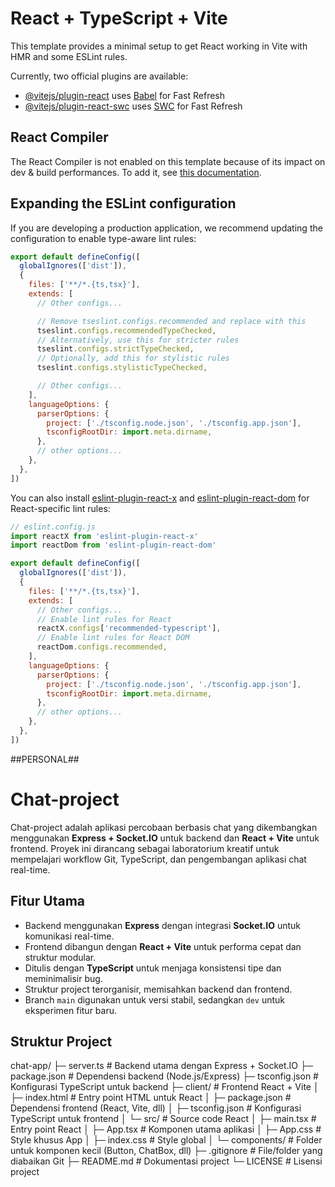 # React + TypeScript + Vite

This template provides a minimal setup to get React working in Vite with HMR and some ESLint rules.

Currently, two official plugins are available:

- [@vitejs/plugin-react](https://github.com/vitejs/vite-plugin-react/blob/main/packages/plugin-react) uses [Babel](https://babeljs.io/) for Fast Refresh
- [@vitejs/plugin-react-swc](https://github.com/vitejs/vite-plugin-react/blob/main/packages/plugin-react-swc) uses [SWC](https://swc.rs/) for Fast Refresh

## React Compiler

The React Compiler is not enabled on this template because of its impact on dev & build performances. To add it, see [this documentation](https://react.dev/learn/react-compiler/installation).

## Expanding the ESLint configuration

If you are developing a production application, we recommend updating the configuration to enable type-aware lint rules:

```js
export default defineConfig([
  globalIgnores(['dist']),
  {
    files: ['**/*.{ts,tsx}'],
    extends: [
      // Other configs...

      // Remove tseslint.configs.recommended and replace with this
      tseslint.configs.recommendedTypeChecked,
      // Alternatively, use this for stricter rules
      tseslint.configs.strictTypeChecked,
      // Optionally, add this for stylistic rules
      tseslint.configs.stylisticTypeChecked,

      // Other configs...
    ],
    languageOptions: {
      parserOptions: {
        project: ['./tsconfig.node.json', './tsconfig.app.json'],
        tsconfigRootDir: import.meta.dirname,
      },
      // other options...
    },
  },
])
```

You can also install [eslint-plugin-react-x](https://github.com/Rel1cx/eslint-react/tree/main/packages/plugins/eslint-plugin-react-x) and [eslint-plugin-react-dom](https://github.com/Rel1cx/eslint-react/tree/main/packages/plugins/eslint-plugin-react-dom) for React-specific lint rules:

```js
// eslint.config.js
import reactX from 'eslint-plugin-react-x'
import reactDom from 'eslint-plugin-react-dom'

export default defineConfig([
  globalIgnores(['dist']),
  {
    files: ['**/*.{ts,tsx}'],
    extends: [
      // Other configs...
      // Enable lint rules for React
      reactX.configs['recommended-typescript'],
      // Enable lint rules for React DOM
      reactDom.configs.recommended,
    ],
    languageOptions: {
      parserOptions: {
        project: ['./tsconfig.node.json', './tsconfig.app.json'],
        tsconfigRootDir: import.meta.dirname,
      },
      // other options...
    },
  },
])
```

##PERSONAL##

# Chat-project

Chat-project adalah aplikasi percobaan berbasis chat yang dikembangkan menggunakan **Express + Socket.IO** untuk backend dan **React + Vite** untuk frontend. Proyek ini dirancang sebagai laboratorium kreatif untuk mempelajari workflow Git, TypeScript, dan pengembangan aplikasi chat real-time.

## Fitur Utama

- Backend menggunakan **Express** dengan integrasi **Socket.IO** untuk komunikasi real-time.
- Frontend dibangun dengan **React + Vite** untuk performa cepat dan struktur modular.
- Ditulis dengan **TypeScript** untuk menjaga konsistensi tipe dan meminimalisir bug.
- Struktur project terorganisir, memisahkan backend dan frontend.
- Branch `main` digunakan untuk versi stabil, sedangkan `dev` untuk eksperimen fitur baru.

## Struktur Project

chat-app/
├─ server.ts              # Backend utama dengan Express + Socket.IO
├─ package.json           # Dependensi backend (Node.js/Express)
├─ tsconfig.json          # Konfigurasi TypeScript untuk backend
├─ client/                # Frontend React + Vite
│  ├─ index.html          # Entry point HTML untuk React
│  ├─ package.json        # Dependensi frontend (React, Vite, dll)
│  ├─ tsconfig.json       # Konfigurasi TypeScript untuk frontend
│  └─ src/                # Source code React
│     ├─ main.tsx         # Entry point React
│     ├─ App.tsx          # Komponen utama aplikasi
│     ├─ App.css          # Style khusus App
│     ├─ index.css        # Style global
│     └─ components/      # Folder untuk komponen kecil (Button, ChatBox, dll)
├─ .gitignore             # File/folder yang diabaikan Git
├─ README.md              # Dokumentasi project
└─ LICENSE                # Lisensi project
